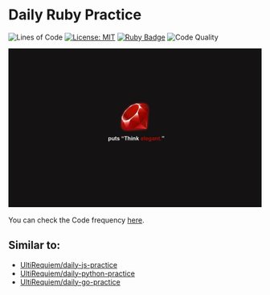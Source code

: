 # Daily Ruby Practice

![Lines of Code](https://img.shields.io/tokei/lines/github.com/UltiRequiem/daily-ruby-practice?color=blue&label=Total%20Lines)
[![License: MIT](https://black.readthedocs.io/en/stable/_static/license.svg)](https://github.com/UltiRequiem/daily-ruby-practice/blob/main/LICENSE)
[![Ruby Badge](https://img.shields.io/badge/Ruby%20is-Cool-1f425f.svg)](https://www.ruby-lang.org)
![Code Quality](https://img.shields.io/badge/Code%20Quality-A+-green.svg)


![Ruby Wallpaper](./assets/media/docs/wall.jpg)

You can check the Code frequency [here](https://github.com/UltiRequiem/daily-ruby-practice/graphs/code-frequency).

## Similar to:

- [UltiRequiem/daily-js-practice](https://github.com/UltiRequiem/daily-js-practice)
- [UltiRequiem/daily-python-practice](https://github.com/UltiRequiem/daily-python-practice)
- [UltiRequiem/daily-go-practice](https://github.com/UltiRequiem/daily-go-practice)

